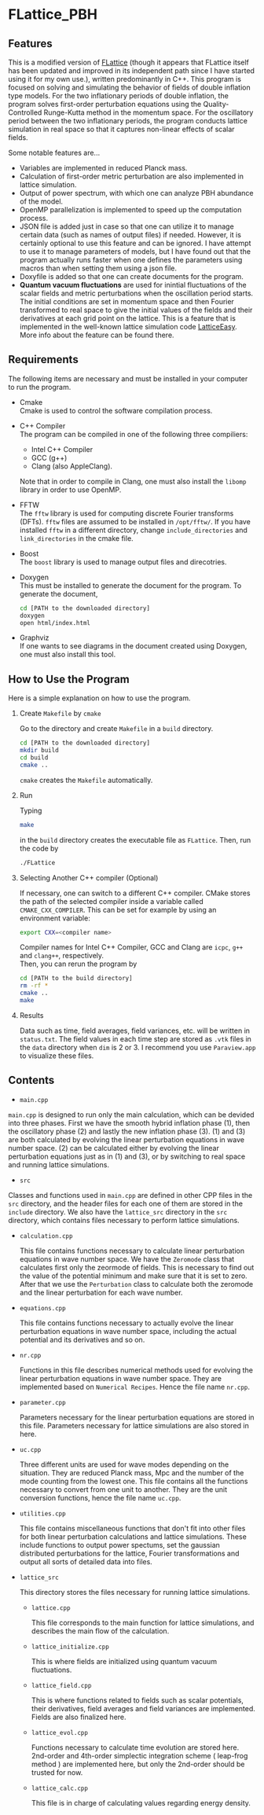 # FLattice_PBH
## Features

This is a modified version of [FLattice](https://github.com/Axion243/FLattice) (though it appears that FLattice itself has been updated and improved in its independent path since I have started using it for my own use.), written predominantly in C++. This program is focused on solving and simulating the behavior of fields of double inflation type models. For the two inflationary periods of double inflation, the program solves first-order perturbation equations using the Quality-Controlled Runge-Kutta method in the momentum space. For the oscillatory period between the two inflationary periods, the program conducts lattice simulation in real space so that it captures non-linear effects of scalar fields.

Some notable features are...

- Variables are implemented in reduced Planck mass.  
- Calculation of first-order metric perturbation are also implemented in lattice simulation.
- Output of power spectrum, with which one can analyze PBH abundance of the model.
- OpenMP parallelization is implemented to speed up the computation process.
- JSON file is added just in case so that one can utilize it to manage certain data (such as names of output files) if needed. However, it is certainly optional to use this feature and can be ignored. I have attempt to use it to manage parameters of models, but I have found out that the program actually runs faster when one defines the parameters using macros than when setting them using a json file.
- Doxyfile is added so that one can create documents for the program.
- **Quantum vacuum fluctuations** are used for inintial fluctuations of the scalar fields and metric perturbations when the oscillation period starts. The initial conditions are set in momentum space and then Fourier transformed to real space to give the initial values of the fields and their derivatives at each grid point on the lattice. This is a feature that is implemented in the well-known lattice simulation code [LatticeEasy](http://www.felderbooks.com/latticeeasy/). More info about the feature can be found there. 

## Requirements

The following items are necessary and must be installed in your computer to run the program.

- Cmake  
   Cmake is used to control the software compilation process. 
- C++ Compiler  
   The program can be compiled in one of the following three compiliers: 
   - Intel C++ Compiler
   - GCC (g++) 
   - Clang (also AppleClang).  
   
   Note that in order to compile in Clang, one must also install the `libomp` library in order to use OpenMP.
- FFTW  
   The `fftw` library is used for computing discrete Fourier transforms (DFTs). `fftw` files are assumed to be installed in `/opt/fftw/`. If you have installed `fftw` in a different directory, change `include_directories` and `link_directories` in the cmake file.
- Boost  
   The `boost` library is used to manage output files and direcotries.
- Doxygen   
   This must be installed to generate the document for the program. To generate the document,
   
   ```bash
   cd [PATH to the downloaded directory]
   doxygen
   open html/index.html
   ```
- Graphviz  
   If one wants to see diagrams in the document created using Doxygen, one must also install this tool.

## How to Use the Program

Here is a simple explanation on how to use the program.

1. Create `Makefile` by `cmake`

   Go to the directory and create `Makefile` in a `build` directory.

   ```bash
   cd [PATH to the downloaded directory]
   mkdir build
   cd build
   cmake ..
   ```

   `cmake` creates the `Makefile` automatically.

2. Run

   Typing

   ```bash
   make
   ```

   in the `build` directory creates the executable file as `FLattice`. Then, run the code by

   ```bash
   ./FLattice
   ```
3. Selecting Another C++ compiler (Optional)

   If necessary, one can switch to a different C++ compiler. CMake stores the path of the selected compiler inside a variable called
   `CMAKE_CXX_COMPILER`. This can be set for example by using an environment variable:
   ```bash
   export CXX=<compiler name>
   ```
   Compiler names for Intel C++ Compiler, GCC and Clang are `icpc`, `g++` and `clang++`, respectively.  
   Then, you can rerun the program by
   
   ```bash
   cd [PATH to the build directory]
   rm -rf *
   cmake ..
   make
   ```
  
3. Results

   Data such as time, field averages, field variances, etc. will be written in `status.txt`. The field values in each time step are stored as `.vtk` files in the `data` directory when `dim` is 2 or 3. I recommend you use `Paraview.app` to visualize these files.

## Contents

- `main.cpp`

 `main.cpp` is designed to run only the main calculation, which can be devided into three phases. First we have the smooth hybrid inflation phase (1), then the oscillatory phase (2) and lastly the new inflation phase (3). (1) and (3) are both calculated by evolving the linear perturbation equations in wave number space. (2) can be calculated either by evolving the linear perturbation equations just as in (1) and (3), or by switching to real space and running lattice simulations. 
 
- `src`

 Classes and functions used in `main.cpp` are defined in other CPP files in the `src` directory, and the header files for each one of them are stored in the `include` directory. We also have the `lattice_src` directory in the `src` directory, which contains files necessary to perform lattice simulations.

   - `calculation.cpp`

     This file contains functions necessary to calculate linear perturbation equations in wave number space. We have the `Zeromode` class that calculates first only the zeormode of fields. This is necessary to find out the value of the potential minimum and make sure that it is set to zero. After that we use the `Perturbation` class to calculate both the zeromode and the linear perturbation for each wave number.

   - `equations.cpp`

     This file contains functions necessary to actually evolve the linear perturbation equations in wave number space, including the actual potential and its derivatives and so on. 

   - `nr.cpp`

     Functions in this file describes numerical methods used for evolving the linear perturbation equations in wave number space. They are implemented based on `Numerical Recipes`. Hence the file name `nr.cpp`.

   - `parameter.cpp`

     Parameters necessary for the linear perturbation equations are stored in this file. Parameters necessary for lattice simulations are also stored in here.

   - `uc.cpp`

      Three different units are used for wave modes depending on the situation. They are reduced Planck mass, Mpc and the number of the mode counting from the lowest one. This file contains all the functions necessary to convert from one unit to another. They are the unit conversion functions, hence the file name  `uc.cpp`.

   - `utilities.cpp`

      This file contains miscellaneous functions that don't fit into other files for both linear perturbation calculations and lattice simulations. These include functions to output power spectums, set the gaussian distributed perturbations for the lattice, Fourier transformations and output all sorts of detailed data into files.

   - `lattice_src`

      This directory stores the files necessary for running lattice simulations.

      - `lattice.cpp`

        This file corresponds to the main function for lattice simulations, and describes the main flow of the calculation.
      - `lattice_initialize.cpp`
      
         This is where fields are initialized using quantum vacuum fluctuations.

      - `lattice_field.cpp`

        This is where functions related to fields such as scalar potentials, their derivatives, field averages and field variances are implemented. Fields        are also finalized here.

      - `lattice_evol.cpp`

        Functions necessary to calculate time evolution are stored here. 2nd-order and 4th-order simplectic integration scheme ( leap-frog method ) are implemented here, but only the 2nd-order should be trusted for now.

      - `lattice_calc.cpp`

        This file is in charge of calculating values regarding energy density. 

